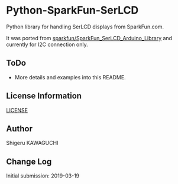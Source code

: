 # Python-SparkFun-SerLCD

Python library for handling SerLCD displays from SparkFun.com.

It was ported from [sparkfun/SparkFun_SerLCD_Arduino_Library](https://github.com/sparkfun/SparkFun_SerLCD_Arduino_Library) and currently for I2C connection only.

## ToDo
* More details and examples into this README.

## License Information
[LICENSE](https://github.com/shigeru-kawaguchi/Python-SparkFun-SerLCD/blob/master/LICENSE)

## Author
Shigeru KAWAGUCHI

## Change Log
Initial submission: 2019-03-19